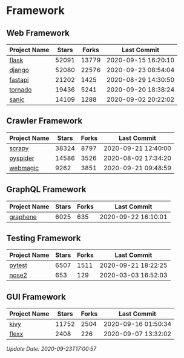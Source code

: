 # Framework

## Web Framework

| Project Name | Stars | Forks | Last Commit |
| ------------ | ----- | ----- | ----------- |
| [flask](https://github.com/pallets/flask) | 52091 | 13779 | 2020-09-15 16:20:10 |
| [django](https://github.com/django/django) | 52080 | 22576 | 2020-09-23 08:54:04 |
| [fastapi](https://github.com/tiangolo/fastapi) | 21202 | 1425 | 2020-08-29 14:30:50 |
| [tornado](https://github.com/tornadoweb/tornado) | 19436 | 5241 | 2020-09-20 18:38:24 |
| [sanic](https://github.com/huge-success/sanic) | 14109 | 1288 | 2020-09-02 20:22:02 |

## Crawler Framework

| Project Name | Stars | Forks | Last Commit |
| ------------ | ----- | ----- | ----------- |
| [scrapy](https://github.com/scrapy/scrapy) | 38324 | 8797 | 2020-09-21 12:40:00 |
| [pyspider](https://github.com/binux/pyspider) | 14586 | 3526 | 2020-08-02 17:34:20 |
| [webmagic](https://github.com/code4craft/webmagic) | 9262 | 3851 | 2020-09-21 09:48:59 |

## GraphQL Framework

| Project Name | Stars | Forks | Last Commit |
| ------------ | ----- | ----- | ----------- |
| [graphene](https://github.com/graphql-python/graphene) | 6025 | 635 | 2020-09-22 16:10:01 |

## Testing Framework

| Project Name | Stars | Forks | Last Commit |
| ------------ | ----- | ----- | ----------- |
| [pytest](https://github.com/pytest-dev/pytest) | 6507 | 1511 | 2020-09-21 18:22:25 |
| [nose2](https://github.com/nose-devs/nose2) | 653 | 129 | 2020-03-03 16:52:03 |

## GUI Framework

| Project Name | Stars | Forks | Last Commit |
| ------------ | ----- | ----- | ----------- |
| [kivy](https://github.com/kivy/kivy) | 11752 | 2504 | 2020-09-16 01:50:34 |
| [flexx](https://github.com/flexxui/flexx) | 2408 | 226 | 2020-09-07 13:32:02 |

*Update Date: 2020-09-23T17:00:57*